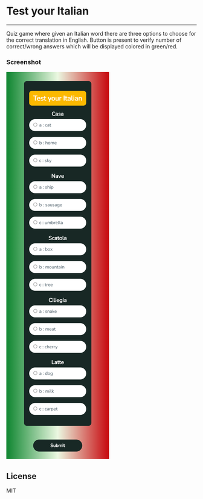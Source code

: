 # Test your Italian
***

Quiz game where given an Italian word there are three options to choose for the correct translation in English. Button is present to verify number of correct/wrong answers which will be displayed colored in green/red. 

### Screenshot
![Full preview of the page](/test-your-italian.png)

## License
MIT
